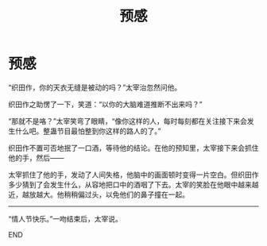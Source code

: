 ﻿---
title: 预感
fandom: 文豪野犬
characters: 太宰治/织田作之助
rating: General
excerpt: “织田作，你的天衣无缝是被动的吗？”太宰治忽然问他。
notes: 赠阿旧。
permalink: /works/20170215
---

# 预感



“织田作，你的天衣无缝是被动的吗？”太宰治忽然问他。

织田作之助愣了一下，笑道：“以你的大脑难道推断不出来吗？”

“那就不是咯？”太宰笑弯了眼睛，“像你这样的人，每时每刻都在关注接下来会发生什么吧。整蛊节目最怕整到你这样的路人的了。”

织田作不置可否地抿了一口酒，等待他的结论。在他的预知里，太宰接下来会抓住他的手，然后——

太宰抓住了他的手，发动了人间失格，他脑中的画面顿时变得一片空白。但织田作多少猜到了会发生什么，从容地把口中的酒咽了下去。太宰的笑脸在他眼中越来越近，越放越大。他稍稍偏过头，以免他们的鼻子撞在一起。

---

“情人节快乐。”一吻结束后，太宰说。



END
